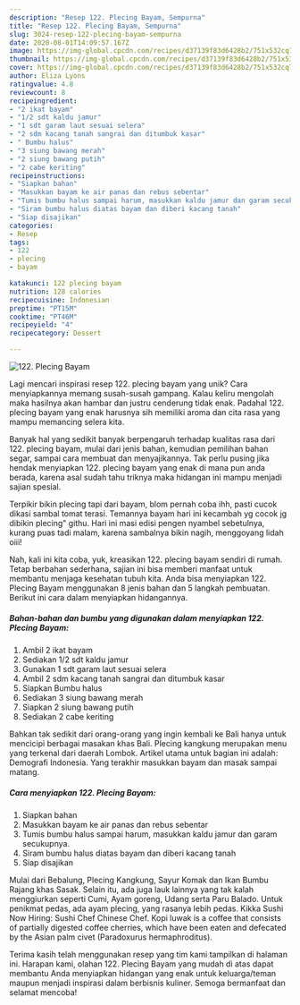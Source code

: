 ```yaml
---
description: "Resep 122. Plecing Bayam, Sempurna"
title: "Resep 122. Plecing Bayam, Sempurna"
slug: 3024-resep-122-plecing-bayam-sempurna
date: 2020-08-01T14:09:57.167Z
image: https://img-global.cpcdn.com/recipes/d37139f83d6428b2/751x532cq70/122-plecing-bayam-foto-resep-utama.jpg
thumbnail: https://img-global.cpcdn.com/recipes/d37139f83d6428b2/751x532cq70/122-plecing-bayam-foto-resep-utama.jpg
cover: https://img-global.cpcdn.com/recipes/d37139f83d6428b2/751x532cq70/122-plecing-bayam-foto-resep-utama.jpg
author: Eliza Lyons
ratingvalue: 4.8
reviewcount: 8
recipeingredient:
- "2 ikat bayam"
- "1/2 sdt kaldu jamur"
- "1 sdt garam laut sesuai selera"
- "2 sdm kacang tanah sangrai dan ditumbuk kasar"
- " Bumbu halus"
- "3 siung bawang merah"
- "2 siung bawang putih"
- "2 cabe keriting"
recipeinstructions:
- "Siapkan bahan"
- "Masukkan bayam ke air panas dan rebus sebentar"
- "Tumis bumbu halus sampai harum, masukkan kaldu jamur dan garam secukupnya."
- "Siram bumbu halus diatas bayam dan diberi kacang tanah"
- "Siap disajikan"
categories:
- Resep
tags:
- 122
- plecing
- bayam

katakunci: 122 plecing bayam 
nutrition: 128 calories
recipecuisine: Indonesian
preptime: "PT15M"
cooktime: "PT46M"
recipeyield: "4"
recipecategory: Dessert

---
```



![122. Plecing Bayam](https://img-global.cpcdn.com/recipes/d37139f83d6428b2/751x532cq70/122-plecing-bayam-foto-resep-utama.jpg)

Lagi mencari inspirasi resep 122. plecing bayam yang unik? Cara menyiapkannya memang susah-susah gampang. Kalau keliru mengolah maka hasilnya akan hambar dan justru cenderung tidak enak. Padahal 122. plecing bayam yang enak harusnya sih memiliki aroma dan cita rasa yang mampu memancing selera kita.

Banyak hal yang sedikit banyak berpengaruh terhadap kualitas rasa dari 122. plecing bayam, mulai dari jenis bahan, kemudian pemilihan bahan segar, sampai cara membuat dan menyajikannya. Tak perlu pusing jika hendak menyiapkan 122. plecing bayam yang enak di mana pun anda berada, karena asal sudah tahu triknya maka hidangan ini mampu menjadi sajian spesial.

Terpikir bikin plecing tapi dari bayam, blom pernah coba ihh, pasti cucok dikasi sambal tomat terasi. Temannya bayam hari ini kecambah yg cocok jg dibikin plecing&#34; githu. Hari ini masi edisi pengen nyambel sebetulnya, kurang puas tadi malam, karena sambalnya bikin nagih, menggoyang lidah oiii!


Nah, kali ini kita coba, yuk, kreasikan 122. plecing bayam sendiri di rumah. Tetap berbahan sederhana, sajian ini bisa memberi manfaat untuk membantu menjaga kesehatan tubuh kita. Anda bisa menyiapkan 122. Plecing Bayam menggunakan 8 jenis bahan dan 5 langkah pembuatan. Berikut ini cara dalam menyiapkan hidangannya.

<!--inarticleads1-->

##### Bahan-bahan dan bumbu yang digunakan dalam menyiapkan 122. Plecing Bayam:

1. Ambil 2 ikat bayam
1. Sediakan 1/2 sdt kaldu jamur
1. Gunakan 1 sdt garam laut sesuai selera
1. Ambil 2 sdm kacang tanah sangrai dan ditumbuk kasar
1. Siapkan  Bumbu halus
1. Sediakan 3 siung bawang merah
1. Siapkan 2 siung bawang putih
1. Sediakan 2 cabe keriting


Bahkan tak sedikit dari orang-orang yang ingin kembali ke Bali hanya untuk mencicipi berbagai masakan khas Bali. Plecing kangkung merupakan menu yang terkenal dari daerah Lombok. Artikel utama untuk bagian ini adalah: Demografi Indonesia. Yang terakhir masukkan bayam dan masak sampai matang. 

<!--inarticleads2-->

##### Cara menyiapkan 122. Plecing Bayam:

1. Siapkan bahan
1. Masukkan bayam ke air panas dan rebus sebentar
1. Tumis bumbu halus sampai harum, masukkan kaldu jamur dan garam secukupnya.
1. Siram bumbu halus diatas bayam dan diberi kacang tanah
1. Siap disajikan


Mulai dari Bebalung, Plecing Kangkung, Sayur Komak dan Ikan Bumbu Rajang khas Sasak. Selain itu, ada juga lauk lainnya yang tak kalah menggiurkan seperti Cumi, Ayam goreng, Udang serta Paru Balado. Untuk penikmat pedas, ada ayam plecing, yang rasanya lebih pedas. Kikka Sushi Now Hiring: Sushi Chef Chinese Chef. Kopi luwak is a coffee that consists of partially digested coffee cherries, which have been eaten and defecated by the Asian palm civet (Paradoxurus hermaphroditus). 

Terima kasih telah menggunakan resep yang tim kami tampilkan di halaman ini. Harapan kami, olahan 122. Plecing Bayam yang mudah di atas dapat membantu Anda menyiapkan hidangan yang enak untuk keluarga/teman maupun menjadi inspirasi dalam berbisnis kuliner. Semoga bermanfaat dan selamat mencoba!

